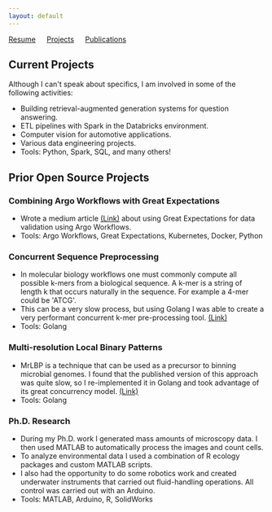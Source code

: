 ```yaml
---
layout: default
---
```

[Resume](./resume.md) &emsp; [Projects](./projects.md) &emsp; [Publications](./pubs.md)

## Current Projects
Although I can't speak about specifics, I am involved in some of the following activities:
* Building retrieval-augmented generation systems for question answering.
* ETL pipelines with Spark in the Databricks environment.
* Computer vision for automotive applications.
* Various data engineering projects.
* Tools: Python, Spark, SQL, and many others!

## Prior Open Source Projects
### Combining Argo Workflows with Great Expectations
* Wrote a medium article [(Link)](https://medium.com/towards-data-science/data-validation-with-great-expectations-and-argo-workflows-b8e3e2da2fcc) about using Great Expectations for data validation using Argo Workflows.
* Tools: Argo Workflows, Great Expectations, Kubernetes, Docker, Python

### Concurrent Sequence Preprocessing
* In molecular biology workflows one must commonly compute all possible k-mers from a biological sequence. A k-mer is a string of length k that occurs naturally in the sequence. For example a 4-mer could be 'ATCG'.
* This can be a very slow process, but using Golang I was able to create a very performant concurrent k-mer pre-processing tool. [(Link)](https://github.com/lambertsbennett/GoKmer)
* Tools: Golang

### Multi-resolution Local Binary Patterns
* MrLBP is a technique that can be used as a precursor to binning microbial genomes. I found that the published version of this approach was quite slow, so I re-implemented it in Golang and took advantage of its great concurrency model. [(Link)](https://github.com/lambertsbennett/GoMrLBP)
* Tools: Golang

### Ph.D. Research
* During my Ph.D. work I generated mass amounts of microscopy data. I then used MATLAB to automatically process the images and count cells.
* To analyze environmental data I used a combination of R ecology packages and custom MATLAB scripts.
* I also had the opportunity to do some robotics work and created underwater instruments that carried out fluid-handling operations. All control was carried out with an Arduino.
* Tools: MATLAB, Arduino, R, SolidWorks
